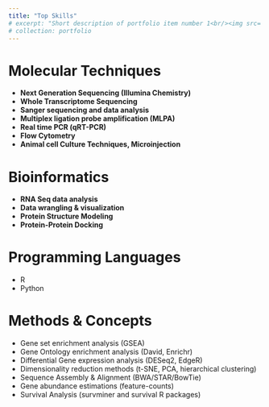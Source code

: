 ```yaml
---
title: "Top Skills"
# excerpt: "Short description of portfolio item number 1<br/><img src='/images/500x300.png'>"
# collection: portfolio
---
```


# Molecular Techniques
- **Next Generation Sequencing (Illumina Chemistry)**
- **Whole Transcriptome Sequencing**
- **Sanger sequencing and data analysis**
- **Multiplex ligation probe amplification (MLPA)**
- **Real time PCR (qRT-PCR)**
- **Flow Cytometry**
- **Animal cell Culture Techniques, Microinjection**

# Bioinformatics
- **RNA Seq data analysis**
- **Data wrangling & visualization**
- **Protein Structure Modeling**
- **Protein-Protein Docking**

# Programming Languages
- R
- Python

# Methods & Concepts
- Gene set enrichment analysis (GSEA)
- Gene Ontology enrichment analysis (David, Enrichr)
- Differential Gene expression analysis (DESeq2, EdgeR)
- Dimensionality reduction methods (t-SNE, PCA, hierarchical clustering)
- Sequence Assembly & Alignment (BWA/STAR/BowTie)
- Gene abundance estimations (feature-counts)
- Survival Analysis (survminer and survival R packages)
